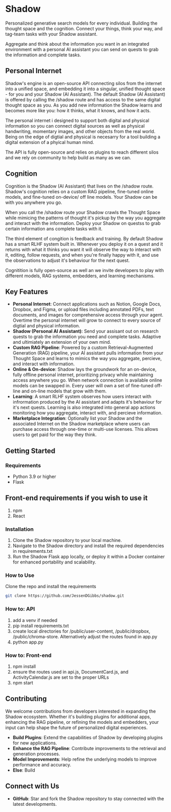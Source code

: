 # Shadow

Personalized generative search models for every individual. Building the thought space and the cognition. Connect your things, think your way, and tag-team tasks with your Shadow assistant.

Aggregate and think about the information you want in an integrated environment with a personal AI assistant you can send on quests to grab the information and complete tasks.


## Personal Internet
Shadow's engine is an open-source API connecting silos from the internet into a unified space, and embedding it into a singular, unified thought space - for you and your Shadow (AI Assistant). The default Shadow (AI Assistant) is offered by calling the /shadow route and has access to the same digital thought space as you. As you add new information the Shadow learns and becomes more like you: how it thinks, what it knows, and how it acts.

The personal internet i designed to support both digital and physical information so you can connect digital sources as well as physical handwriting, momentary images, and other objects from the real world. Being on the edge of digtial and physical is necesarry for a tool building a digital extension of a phyical human mind.

The API is fully open-source and relies on plugins to reach different silos and we rely on community to help build as many as we can.

## Cognition
Cognition is the Shadow (AI Assistant) that lives on the /shadow route. Shadow's cognition relies on a custom RAG pipeline, fine-tuned online models, and fine-tuned on-device/ off line models. Your Shadow can be with you anywhere you go.

When you call the /shadow route your Shadow crawls the Thought Space while mimicing the patterns of thought it's pickup by the way you aggregate and interact with the information. Deploy your Shadow on questss to grab certain information ans complete tasks with it.

The third element of congition is feedback and training. By default Shadow has a smart RLHF system built in. Whenever you deploy it on a quest and it returns with what it thinks you want it will observe the way to interact with it, editing, follow requests, and when you're finally happy with it, and use the observations to adjust it's behaviour for the next quest.

Cognitition is fully open-source as well an we invite developers to play with different models, RAG systems, embedders, and learning mechanisms.

## Key Features

- **Personal Internet**: Connect applications such as Notion, Google Docs, Dropbox, and Figma, or upload files including annotated PDFs, text documents, and images for comprehensive access through your agent. Overtime the personal internet will grow to connect to every source of digtial and physical information.
- **Shadow (Personal AI Assistant)**: Send your assisant out on research quests to grab the information you need and complete tasks. Adaptive and ultimiately an extension of your own mind.
- **Custom RAG Pipeline**: Powered by a custom Retrieval-Augmented Generation (RAG) pipeline, your AI assistant pulls information from your Thought Space and learns to mimics the way you aggregate, percieve, and interact with information.
- **Online & On-device**: Shadow lays the groundwork for an on-device, fully offline personal internet, prioritizing privacy while maintaining access anywhere you go. When network connection is available online models can be swapped in. Every user will own a set of fine-tuned off-line and on-line models that grow with them.
- **Learning**: A smart RLHF system observes how users interact with infrormation produced by the AI assistant and adapts it's behaviour for it's next quests. Learning is also integrated into general app actions monitoring how you aggregate, interact with, and percieve information.
- **Marketplace Integration**: Optionally list your Shadow and the associated Internet on the Shadow marketplace where users can purchase access through one-time or multi-use licenses. This allows users to get paid for the way they think.

## Getting Started

### Requirements

- Python 3.9 or higher
- Flask

## Front-end requirements if you wish to use it
1. npm
2. React

### Installation

1. Clone the Shadow repository to your local machine.
2. Navigate to the Shadow directory and install the required dependencies in requirements.txt
3. Run the Shadow Flask app locally, or deploy it within a Docker container for enhanced portability and scalability.

### How to Use

Clone the repo and install the requirements

```bash
git clone https://github.com/JessenDGibbs/shadow.git
```

### How to: API
1. add a venv if needed
2. pip install requirements.txt
4. create local directories for /public/user-content, /public/dropbox, /public/chroma-store. Alternatively adjust the routes found in app.py
3. python app.py

### How to: Front-end
1. npm install
2. ensure the routes used in api.js, DocumentCard.js, and ActivityCalendar.js are set to the proper URLs
2. npm start

## Contributing

We welcome contributions from developers interested in expanding the Shadow ecosystem. Whether it's building plugins for additional apps, enhancing the RAG pipeline, or refining the models and embedders, your input can help shape the future of personalized digital experiences.

- **Build Plugins**: Extend the capabilities of Shadow by developing plugins for new applications.
- **Enhance the RAG Pipeline**: Contribute improvements to the retrieval and generation processes.
- **Model Improvements**: Help refine the underlying models to improve performance and accuracy.
- **Else**: Build

## Connect with Us

- **GitHub**: Star and fork the Shadow repository to stay connected with the latest developments.
